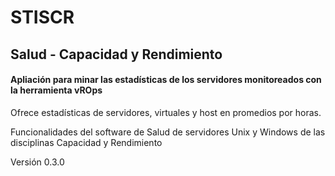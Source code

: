 # STISCR
## Salud - Capacidad y Rendimiento 

#### Apliación para minar las estadísticas de los servidores monitoreados con la herramienta vROps

Ofrece estadísticas de servidores, virtuales y host en promedios por horas.

Funcionalidades del software de Salud de servidores Unix y Windows de las disciplinas Capacidad y Rendimiento

Versión 0.3.0


